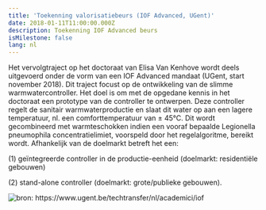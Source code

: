 ```yaml
---
title: 'Toekenning valorisatiebeurs (IOF Advanced, UGent)'
date: 2018-01-11T11:00:00.000Z
description: Toekenning IOF Advanced beurs
isMilestone: false
lang: nl
---
```

Het vervolgtraject op het doctoraat van Elisa Van Kenhove wordt deels uitgevoerd onder de vorm van een IOF Advanced mandaat (UGent, start november 2018). Dit traject focust op de ontwikkeling van de slimme warmwatercontroller. Het doel is om met de opgedane kennis in het doctoraat een prototype van de controller te ontwerpen. Deze controller regelt de sanitair warmwaterproductie en slaat dit water op aan een lagere temperatuur, nl. een comforttemperatuur van ± 45°C. Dit wordt gecombineerd met warmteschokken indien een vooraf bepaalde Legionella pneumophila concentratielimiet, voorspeld door het regelalgoritme, bereikt wordt. Afhankelijk van de doelmarkt betreft het een:

(1) geïntegreerde controller in de productie-eenheid (doelmarkt: residentiële gebouwen)

(2) stand-alone controller (doelmarkt: grote/publieke gebouwen).

![](/uploads/iof-project-funding.jpg "bron: https://www.ugent.be/techtransfer/nl/academici/iof")
